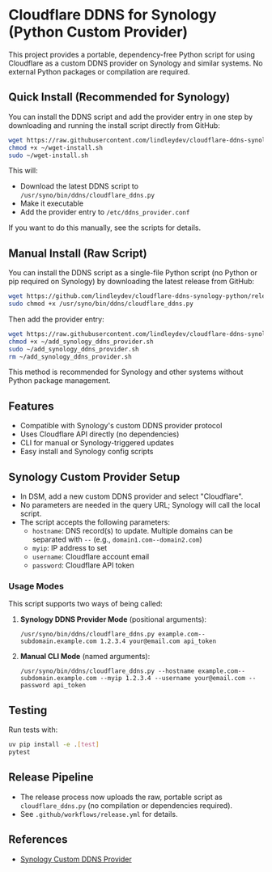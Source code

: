 # Cloudflare DDNS for Synology (Python Custom Provider)

This project provides a portable, dependency-free Python script for using Cloudflare as a custom DDNS provider on Synology and similar systems. No external Python packages or compilation are required.

## Quick Install (Recommended for Synology)

You can install the DDNS script and add the provider entry in one step by downloading and running the install script directly from GitHub:

```sh
wget https://raw.githubusercontent.com/lindleydev/cloudflare-ddns-synology-python/main/wget-install.sh -O ~/wget-install.sh
chmod +x ~/wget-install.sh
sudo ~/wget-install.sh
```

This will:
- Download the latest DDNS script to `/usr/syno/bin/ddns/cloudflare_ddns.py`
- Make it executable
- Add the provider entry to `/etc/ddns_provider.conf`

If you want to do this manually, see the scripts for details.

## Manual Install (Raw Script)

You can install the DDNS script as a single-file Python script (no Python or pip required on Synology) by downloading the latest release from GitHub:

```sh
wget https://github.com/lindleydev/cloudflare-ddns-synology-python/releases/latest/download/cloudflare_ddns.py -O /usr/syno/bin/ddns/cloudflare_ddns.py
sudo chmod +x /usr/syno/bin/ddns/cloudflare_ddns.py
```

Then add the provider entry:
```sh
wget https://raw.githubusercontent.com/lindleydev/cloudflare-ddns-synology-python/main/add_synology_ddns_provider.sh -O ~/add_synology_ddns_provider.sh
chmod +x ~/add_synology_ddns_provider.sh
sudo ~/add_synology_ddns_provider.sh
rm ~/add_synology_ddns_provider.sh
```

This method is recommended for Synology and other systems without Python package management.

## Features
- Compatible with Synology's custom DDNS provider protocol
- Uses Cloudflare API directly (no dependencies)
- CLI for manual or Synology-triggered updates
- Easy install and Synology config scripts

## Synology Custom Provider Setup
- In DSM, add a new custom DDNS provider and select "Cloudflare".
- No parameters are needed in the query URL; Synology will call the local script.
- The script accepts the following parameters:
  - `hostname`: DNS record(s) to update. Multiple domains can be separated with `--` (e.g., `domain1.com--domain2.com`)
  - `myip`: IP address to set
  - `username`: Cloudflare account email
  - `password`: Cloudflare API token

### Usage Modes
This script supports two ways of being called:

1. **Synology DDNS Provider Mode** (positional arguments):
   ```
   /usr/syno/bin/ddns/cloudflare_ddns.py example.com--subdomain.example.com 1.2.3.4 your@email.com api_token
   ```

2. **Manual CLI Mode** (named arguments):
   ```
   /usr/syno/bin/ddns/cloudflare_ddns.py --hostname example.com--subdomain.example.com --myip 1.2.3.4 --username your@email.com --password api_token
   ```

## Testing
Run tests with:
```sh
uv pip install -e .[test]
pytest
```

## Release Pipeline
- The release process now uploads the raw, portable script as `cloudflare_ddns.py` (no compilation or dependencies required).
- See `.github/workflows/release.yml` for details.

## References
- [Synology Custom DDNS Provider](https://kb.synology.com/en-id/DSM/help/DSM/AdminCenter/connection_ddns?version=7)
